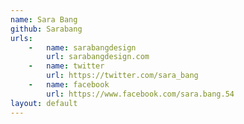 ```yaml
---
name: Sara Bang
github: Sarabang
urls:
    -   name: sarabangdesign
        url: sarabangdesign.com
    -   name: twitter
        url: https://twitter.com/sara_bang
    -   name: facebook
        url: https://www.facebook.com/sara.bang.54
layout: default
---
```

